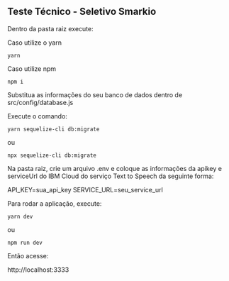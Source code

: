 ## Teste Técnico - Seletivo Smarkio

Dentro da pasta raiz execute:

Caso utilize o yarn

```yarn```

Caso utilize npm

```npm i```

Substitua as informações do seu banco de dados dentro de src/config/database.js

Execute o comando:

```yarn sequelize-cli db:migrate```

ou

```npx sequelize-cli db:migrate```

Na pasta raiz, crie um arquivo .env e coloque as informações da apikey e serviceUrl do IBM Cloud do serviço Text to Speech da seguinte forma:

API_KEY=sua_api_key
SERVICE_URL=seu_service_url

Para rodar a aplicação, execute:

```yarn dev```

ou 

```npm run dev```

Então acesse:

http://localhost:3333